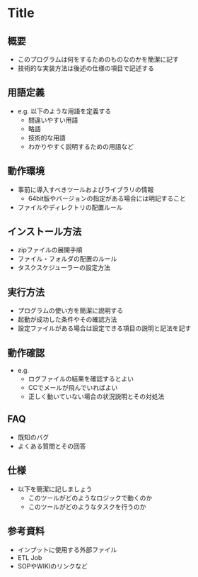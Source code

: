 # Title
## 概要
* このプログラムは何をするためのものなのかを簡潔に記す
* 技術的な実装方法は後述の仕様の項目で記述する

## 用語定義
* e.g. 以下のような用語を定義する
    * 間違いやすい用語
    * 略語
    * 技術的な用語
    * わかりやすく説明するための用語など

## 動作環境
* 事前に導入すべきツールおよびライブラリの情報
    * 64bit版やバージョンの指定がある場合には明記すること
* ファイルやディレクトリの配置ルール

## インストール方法
* zipファイルの展開手順
* ファイル・フォルダの配置のルール
* タスクスケジューラーの設定方法

## 実行方法
* プログラムの使い方を簡潔に説明する
* 起動が成功した条件やその確認方法
* 設定ファイルがある場合は設定できる項目の説明と記法を記す

## 動作確認
* e.g.
    * ログファイルの結果を確認するとよい
    * CCでメールが飛んでいればよい
    * 正しく動いていない場合の状況説明とその対処法

## FAQ
* 既知のバグ
* よくある質問とその回答

## 仕様
* 以下を簡潔に記しましょう
    * このツールがどのようなロジックで動くのか
    * このツールがどのようなタスクを行うのか

## 参考資料
* インプットに使用する外部ファイル
* ETL Job
* SOPやWIKIのリンクなど

